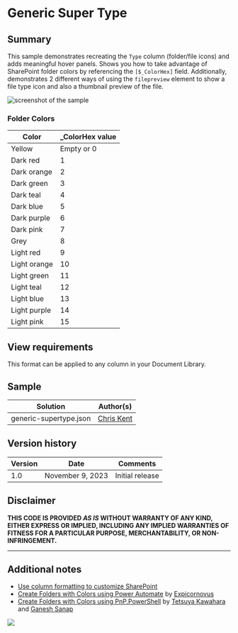 # Generic Super Type

## Summary
This sample demonstrates recreating the `Type` column (folder/file icons) and adds meaningful hover panels. Shows you how to take advantage of SharePoint folder colors by referencing the `[$_ColorHex]` field. Additionally, demonstrates 2 different ways of using the `filepreview` element to show a file type icon and also a thumbnail preview of the file.

![screenshot of the sample](./assets/screenshot.png)

### Folder Colors

|Color|_ColorHex value|
|---|---|
|Yellow|Empty or 0|
|Dark red|1|
|Dark orange|2|
|Dark green|3|
|Dark teal|4|
|Dark blue|5|
|Dark purple|6|
|Dark pink|7|
|Grey|8|
|Light red|9|
|Light orange|10|
|Light green|11|
|Light teal|12|
|Light blue|13|
|Light purple|14|
|Light pink|15|

## View requirements

This format can be applied to any column in your Document Library.

## Sample

Solution|Author(s)
--------|---------
generic-supertype.json | [Chris Kent](https://github.com/thechriskent)

## Version history

Version|Date|Comments
-------|----|--------
1.0|November 9, 2023|Initial release

## Disclaimer
**THIS CODE IS PROVIDED *AS IS* WITHOUT WARRANTY OF ANY KIND, EITHER EXPRESS OR IMPLIED, INCLUDING ANY IMPLIED WARRANTIES OF FITNESS FOR A PARTICULAR PURPOSE, MERCHANTABILITY, OR NON-INFRINGEMENT.**

---

## Additional notes

- [Use column formatting to customize SharePoint](https://docs.microsoft.com/en-us/sharepoint/dev/declarative-customization/column-formatting)
- [Create Folders with Colors using Power Automate](https://www.expiscornovus.com/2023/10/11/create-coloured-folder/) by [Expicornovus](https://pnp.github.io/List-Formatting/groupings/author/#dennis)
- [Create Folders with Colors using PnP.PowerShell](https://pnp.github.io/script-samples/spo-create-colored-folder/README.html?tabs=pnpps) by [Tetsuya Kawahara](https://pnp.github.io/List-Formatting/groupings/author/#tetsuya-kawahara) and [Ganesh Sanap](https://pnp.github.io/List-Formatting/groupings/author/#ganesh-sanap)

<img src="https://pnptelemetry.azurewebsites.net/list-formatting/column-samples/generic-supertype" />